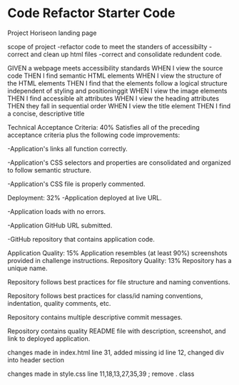 # Code Refactor Starter Code
Project Horiseon landing page

scope of project
-refactor code to meet the standers of accessibilty
-correct and clean up html files
-correct and consolidate redundent code.



GIVEN a webpage meets accessibility standards
WHEN I view the source code
THEN I find semantic HTML elements
WHEN I view the structure of the HTML elements
THEN I find that the elements follow a logical structure independent of styling and positioninggit 
WHEN I view the image elements
THEN I find accessible alt attributes
WHEN I view the heading attributes
THEN they fall in sequential order
WHEN I view the title element
THEN I find a concise, descriptive title


Technical Acceptance Criteria: 40%
Satisfies all of the preceding acceptance criteria plus the following code improvements:

-Application's links all function correctly.

-Application's CSS selectors and properties are consolidated and organized to follow semantic structure.

-Application's CSS file is properly commented.

Deployment: 32%
-Application deployed at live URL.

-Application loads with no errors.

-Application GitHub URL submitted.

-GitHub repository that contains application code.

Application Quality: 15%
Application resembles (at least 90%) screenshots provided in challenge instructions.
Repository Quality: 13%
Repository has a unique name.

Repository follows best practices for file structure and naming conventions.

Repository follows best practices for class/id naming conventions, indentation, quality comments, etc.

Repository contains multiple descriptive commit messages.

Repository contains quality README file with description, screenshot, and link to deployed application.



changes made in index.html
line 31, added missing id 
line 12, changed div into header section

changes made in style.css
line 11,18,13,27,35,39 ; remove . class